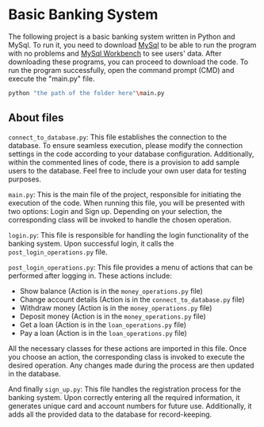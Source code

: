 # Basic Banking System

The following project is a basic banking system written in Python and MySql. To run it, you need to download [MySql](https://www.mysql.com/downloads/) to be able to run the program with no problems and [MySql Workbench](https://dev.mysql.com/downloads/workbench/) to see users' data. After downloading these programs, you can proceed to download the code. To run the program successfully, open the command prompt (CMD) and execute the "main.py" file.
```bash
python "the path of the folder here"\main.py
```

## About files

`connect_to_database.py`: This file establishes the connection to the database. To ensure seamless execution, please modify the connection settings in the code according to your database configuration. Additionally, within the commented lines of code, there is a provision to add sample users to the database. Feel free to include your own user data for testing purposes.

`main.py`: This is the main file of the project, responsible for initiating the execution of the code. When running this file, you will be presented with two options: Login and Sign up. Depending on your selection, the corresponding class will be invoked to handle the chosen operation.
 
`login.py`: This file is responsible for handling the login functionality of the banking system. Upon successful login, it calls the `post_login_operations.py` file.

`post_login_operations.py`: This file provides a menu of actions that can be performed after logging in. These actions include:

- Show balance (Action is in the `money_operations.py` file)
- Change account details (Action is in the `connect_to_database.py` file)
- Withdraw money (Action is in the `money_operations.py` file)
- Deposit money (Action is in the `money_operations.py` file)
- Get a loan (Action is in the `loan_operations.py` file)
- Pay a loan (Action is in the `loan_operations.py` file)

All the necessary classes for these actions are imported in this file. Once you choose an action, the corresponding class is invoked to execute the desired operation. Any changes made during the process are then updated in the database.

And finally `sign_up.py`: This file handles the registration process for the banking system. Upon correctly entering all the required information, it generates unique card and account numbers for future use. Additionally, it adds all the provided data to the database for record-keeping.
